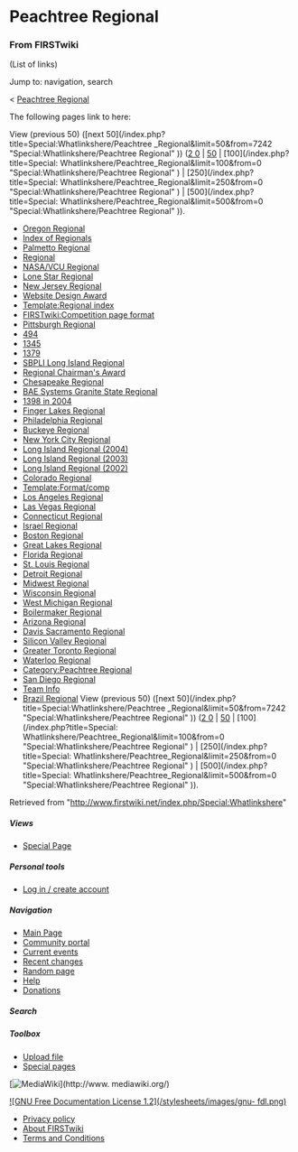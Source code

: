 # Peachtree Regional

### From FIRSTwiki

(List of links)

Jump to: navigation, search

&lt; [Peachtree Regional](/index.php?title=Peachtree_Regional&redirect=no
"Peachtree Regional" )  

The following pages link to here:

View (previous 50) ([next 50](/index.php?title=Special:Whatlinkshere/Peachtree
_Regional&limit=50&from=7242 "Special:Whatlinkshere/Peachtree Regional" )) ([2
0](/index.php?title=Special:Whatlinkshere/Peachtree_Regional&limit=20&from=0
"Special:Whatlinkshere/Peachtree Regional" ) |
[50](/index.php?title=Special:Whatlinkshere/Peachtree_Regional&limit=50&from=0
"Special:Whatlinkshere/Peachtree Regional" ) | [100](/index.php?title=Special:
Whatlinkshere/Peachtree_Regional&limit=100&from=0
"Special:Whatlinkshere/Peachtree Regional" ) | [250](/index.php?title=Special:
Whatlinkshere/Peachtree_Regional&limit=250&from=0
"Special:Whatlinkshere/Peachtree Regional" ) | [500](/index.php?title=Special:
Whatlinkshere/Peachtree_Regional&limit=500&from=0
"Special:Whatlinkshere/Peachtree Regional" )).

  * [Oregon Regional](/index.php/Oregon_Regional "Oregon Regional" )
  * [Index of Regionals](/index.php/Index_of_Regionals "Index of Regionals" )
  * [Palmetto Regional](/index.php/Palmetto_Regional "Palmetto Regional" )
  * [Regional](/index.php/Regional "Regional" )
  * [NASA/VCU Regional](/index.php/NASA/VCU_Regional "NASA/VCU Regional" )
  * [Lone Star Regional](/index.php/Lone_Star_Regional "Lone Star Regional" )
  * [New Jersey Regional](/index.php/New_Jersey_Regional "New Jersey Regional" )
  * [Website Design Award](/index.php/Website_Design_Award "Website Design Award" )
  * [Template:Regional index](/index.php/Template:Regional_index "Template:Regional index" )
  * [FIRSTwiki:Competition page format](/index.php/FIRSTwiki:Competition_page_format "FIRSTwiki:Competition page format" )
  * [Pittsburgh Regional](/index.php/Pittsburgh_Regional "Pittsburgh Regional" )
  * [494](/index.php/494 "494" )
  * [1345](/index.php/1345 "1345" )
  * [1379](/index.php/1379 "1379" )
  * [SBPLI Long Island Regional](/index.php/SBPLI_Long_Island_Regional "SBPLI Long Island Regional" )
  * [Regional Chairman's Award](/index.php/Regional_Chairman%27s_Award "Regional Chairman's Award" )
  * [Chesapeake Regional](/index.php/Chesapeake_Regional "Chesapeake Regional" )
  * [BAE Systems Granite State Regional](/index.php/BAE_Systems_Granite_State_Regional "BAE Systems Granite State Regional" )
  * [1398 in 2004](/index.php/1398_in_2004 "1398 in 2004" )
  * [Finger Lakes Regional](/index.php/Finger_Lakes_Regional "Finger Lakes Regional" )
  * [Philadelphia Regional](/index.php/Philadelphia_Regional "Philadelphia Regional" )
  * [Buckeye Regional](/index.php/Buckeye_Regional "Buckeye Regional" )
  * [New York City Regional](/index.php/New_York_City_Regional "New York City Regional" )
  * [Long Island Regional (2004)](/index.php/Long_Island_Regional_%282004%29 "Long Island Regional \(2004\)" )
  * [Long Island Regional (2003)](/index.php/Long_Island_Regional_%282003%29 "Long Island Regional \(2003\)" )
  * [Long Island Regional (2002)](/index.php/Long_Island_Regional_%282002%29 "Long Island Regional \(2002\)" )
  * [Colorado Regional](/index.php/Colorado_Regional "Colorado Regional" )
  * [Template:Format/comp](/index.php/Template:Format/comp "Template:Format/comp" )
  * [Los Angeles Regional](/index.php/Los_Angeles_Regional "Los Angeles Regional" )
  * [Las Vegas Regional](/index.php/Las_Vegas_Regional "Las Vegas Regional" )
  * [Connecticut Regional](/index.php/Connecticut_Regional "Connecticut Regional" )
  * [Israel Regional](/index.php/Israel_Regional "Israel Regional" )
  * [Boston Regional](/index.php/Boston_Regional "Boston Regional" )
  * [Great Lakes Regional](/index.php/Great_Lakes_Regional "Great Lakes Regional" )
  * [Florida Regional](/index.php/Florida_Regional "Florida Regional" )
  * [St. Louis Regional](/index.php/St._Louis_Regional "St. Louis Regional" )
  * [Detroit Regional](/index.php/Detroit_Regional "Detroit Regional" )
  * [Midwest Regional](/index.php/Midwest_Regional "Midwest Regional" )
  * [Wisconsin Regional](/index.php/Wisconsin_Regional "Wisconsin Regional" )
  * [West Michigan Regional](/index.php/West_Michigan_Regional "West Michigan Regional" )
  * [Boilermaker Regional](/index.php/Boilermaker_Regional "Boilermaker Regional" )
  * [Arizona Regional](/index.php/Arizona_Regional "Arizona Regional" )
  * [Davis Sacramento Regional](/index.php/Davis_Sacramento_Regional "Davis Sacramento Regional" )
  * [Silicon Valley Regional](/index.php/Silicon_Valley_Regional "Silicon Valley Regional" )
  * [Greater Toronto Regional](/index.php/Greater_Toronto_Regional "Greater Toronto Regional" )
  * [Waterloo Regional](/index.php/Waterloo_Regional "Waterloo Regional" )
  * [Category:Peachtree Regional](/index.php/Category:Peachtree_Regional "Category:Peachtree Regional" )
  * [San Diego Regional](/index.php/San_Diego_Regional "San Diego Regional" )
  * [Team Info](/index.php/Team_Info "Team Info" )
  * [Brazil Regional](/index.php/Brazil_Regional "Brazil Regional" )
View (previous 50) ([next 50](/index.php?title=Special:Whatlinkshere/Peachtree
_Regional&limit=50&from=7242 "Special:Whatlinkshere/Peachtree Regional" )) ([2
0](/index.php?title=Special:Whatlinkshere/Peachtree_Regional&limit=20&from=0
"Special:Whatlinkshere/Peachtree Regional" ) |
[50](/index.php?title=Special:Whatlinkshere/Peachtree_Regional&limit=50&from=0
"Special:Whatlinkshere/Peachtree Regional" ) | [100](/index.php?title=Special:
Whatlinkshere/Peachtree_Regional&limit=100&from=0
"Special:Whatlinkshere/Peachtree Regional" ) | [250](/index.php?title=Special:
Whatlinkshere/Peachtree_Regional&limit=250&from=0
"Special:Whatlinkshere/Peachtree Regional" ) | [500](/index.php?title=Special:
Whatlinkshere/Peachtree_Regional&limit=500&from=0
"Special:Whatlinkshere/Peachtree Regional" )).

Retrieved from "<http://www.firstwiki.net/index.php/Special:Whatlinkshere>"

##### Views

  * [Special Page](/index.php/Special:Whatlinkshere/Peachtree_Regional)

##### Personal tools

  * [Log in / create account](/index.php?title=Special:Userlogin&returnto=Special:Whatlinkshere)

[](/index.php/Main_Page "Main Page" )

##### Navigation

  * [Main Page](/index.php/Main_Page)
  * [Community portal](/index.php/FIRSTwiki:Community_portal)
  * [Current events](/index.php/Current_events)
  * [Recent changes](/index.php/Special:Recentchanges)
  * [Random page](/index.php/Special:Random)
  * [Help](/index.php/Help:Contents)
  * [Donations](/index.php/FIRSTwiki:Site_support)

##### Search



##### Toolbox

  * [Upload file](/index.php/Special:Upload)
  * [Special pages](/index.php/Special:Specialpages)

[![MediaWiki](/skins/common/images/poweredby_mediawiki_88x31.png)](http://www.
mediawiki.org/)

[![GNU Free Documentation License 1.2](/stylesheets/images/gnu-
fdl.png)](http://www.gnu.org/copyleft/fdl.html)

  * [Privacy policy](/index.php/FIRSTwiki:Privacy_policy "FIRSTwiki:Privacy policy" )
  * [About FIRSTwiki](/index.php/FIRSTwiki:About "FIRSTwiki:About" )
  * [Terms and Conditions](/index.php/FIRSTwiki:Terms_and_conditions "FIRSTwiki:Terms and conditions" )

